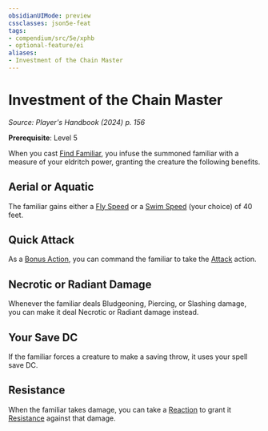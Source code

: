 ```yaml
---
obsidianUIMode: preview
cssclasses: json5e-feat
tags:
- compendium/src/5e/xphb
- optional-feature/ei
aliases:
- Investment of the Chain Master
---
```

# Investment of the Chain Master
*Source: Player's Handbook (2024) p. 156*  

**Prerequisite**: Level 5

When you cast [Find Familiar](/3-Mechanics/CLI/spells/find-familiar-xphb.md), you infuse the summoned familiar with a measure of your eldritch power, granting the creature the following benefits.

## Aerial or Aquatic

The familiar gains either a [Fly Speed](/3-Mechanics/CLI/variant-rules/fly-speed-xphb.md) or a [Swim Speed](/3-Mechanics/CLI/variant-rules/swim-speed-xphb.md) (your choice) of 40 feet.

## Quick Attack

As a [Bonus Action](/3-Mechanics/CLI/variant-rules/bonus-action-xphb.md), you can command the familiar to take the [Attack](actions.md#Attack) action.

## Necrotic or Radiant Damage

Whenever the familiar deals Bludgeoning, Piercing, or Slashing damage, you can make it deal Necrotic or Radiant damage instead.

## Your Save DC

If the familiar forces a creature to make a saving throw, it uses your spell save DC.

## Resistance

When the familiar takes damage, you can take a [Reaction](/3-Mechanics/CLI/variant-rules/reaction-xphb.md) to grant it [Resistance](/3-Mechanics/CLI/variant-rules/resistance-xphb.md) against that damage.
